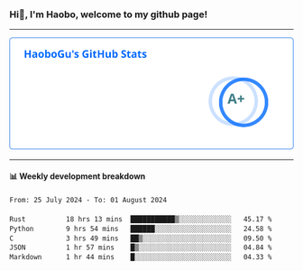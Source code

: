 <!--<h2 align="center"> Hi👋, I'm Haobo, welcome to my github page! </h2>-->
### Hi👋, I'm Haobo, welcome to my github page!
-------

<img href="https://github.com/HaoboGu" src="assets/stats.svg" alt="github stats" /> 

-------

#### 📊 **Weekly development breakdown**
<!--START_SECTION:waka-->

```txt
From: 25 July 2024 - To: 01 August 2024

Rust          18 hrs 13 mins  ███████████▒░░░░░░░░░░░░░   45.17 %
Python        9 hrs 54 mins   ██████░░░░░░░░░░░░░░░░░░░   24.58 %
C             3 hrs 49 mins   ██▒░░░░░░░░░░░░░░░░░░░░░░   09.50 %
JSON          1 hr 57 mins    █▒░░░░░░░░░░░░░░░░░░░░░░░   04.84 %
Markdown      1 hr 44 mins    █░░░░░░░░░░░░░░░░░░░░░░░░   04.33 %
```

<!--END_SECTION:waka-->
<!--
backup url: https://github-readme-status-dusky-ten.vercel.app/api?username=HaoboGu&count_private=true&show_icons=true&theme=transparent&border_color=2f80ed
-->
<!--
**HaoboGu/HaoboGu** is a ✨ _special_ ✨ repository because its `README.md` (this file) appears on your GitHub profile.

Here are some ideas to get you started:

- 🔭 I’m currently working on AI-assisted programming tools
- 🌱 I’m currently learning ...
- 👯 I’m looking to collaborate on ...
- 🤔 I’m looking for help with ...
- 💬 Ask me about ...
- 📫 How to reach me: ...
- 😄 Pronouns: ...
- ⚡ Fun fact: ...
-->
